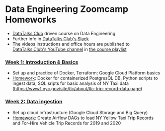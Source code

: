 # Data Engineering Zoomcamp Homeworks

- [DataTalks Club](https://datatalks.club/) driven course on Data Engineering
- Further info in [DataTalks.Club's Slack](https://datatalks.club/slack.html)
- The videos instructions and office hours are published to [DataTalks.Club's YouTube channel](https://www.youtube.com/c/DataTalksClub) in [the course playlist](https://www.youtube.com/playlist?list=PL3MmuxUbc_hJed7dXYoJw8DoCuVHhGEQb) 


### [Week 1: Introduction & Basics](week_01)

- Set up and practice of Docker, Terraform; Google Cloud Platform basics
- [Homework](week_01/docker_sql/): Docker for containerized PostgresQL DB, Python scripts to ingest data, SQL sripts for basic analysis of NY Taxi data (https://www1.nyc.gov/site/tlc/about/tlc-trip-record-data.page)


### [Week 2: Data ingestion](week_02)

- Set up cloud infrastructure (Google Cloud Storage and Big Query)
-  [Homework](week_02/airflow/dags_new/): Create Airflow DAGs to load NY Yellow Taxi Trip Records and For-Hire Vehicle Trip Records for 2019 and 2020